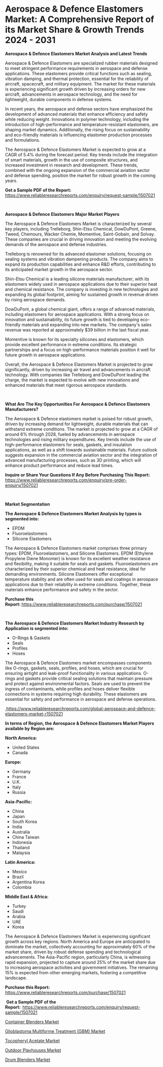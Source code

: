 <p><h1>Aerospace & Defence Elastomers Market: A Comprehensive Report of its Market Share & Growth Trends 2024 - 2031</h1></p><p><strong>Aerospace & Defence Elastomers Market Analysis and Latest Trends</strong></p>
<p><p>Aerospace & Defence Elastomers are specialized rubber materials designed to meet stringent performance requirements in aerospace and defense applications. These elastomers provide critical functions such as sealing, vibration damping, and thermal protection, essential for the reliability of aircraft, spacecraft, and military equipment. The market for these materials is experiencing significant growth driven by increasing orders for new aircraft, advancements in aerospace technology, and the need for lightweight, durable components in defense systems.</p><p>In recent years, the aerospace and defense sectors have emphasized the development of advanced materials that enhance efficiency and safety while reducing weight. Innovations in polymer technology, including the introduction of high-performance and temperature-resistant elastomers, are shaping market dynamics. Additionally, the rising focus on sustainability and eco-friendly materials is influencing elastomer production processes and formulations.</p><p>The Aerospace & Defence Elastomers Market is expected to grow at a CAGR of 5.4% during the forecast period. Key trends include the integration of smart materials, growth in the use of composite structures, and increased investment in research and development. These trends, combined with the ongoing expansion of the commercial aviation sector and defense spending, position the market for robust growth in the coming years.</p></p>
<p><strong>Get a Sample PDF of the Report:&nbsp;</strong> <a href="https://www.reliableresearchreports.com/enquiry/request-sample/1507021">https://www.reliableresearchreports.com/enquiry/request-sample/1507021</a></p>
<p>&nbsp;</p>
<p><strong>Aerospace & Defence Elastomers Major Market Players</strong></p>
<p><p>The Aerospace & Defence Elastomers Market is characterized by several key players, including Trelleborg, Shin-Etsu Chemical, DowDuPont, Greene, Tweed, Chemours, Wacker Chemie, Momentive, Saint-Gobain, and Solvay. These companies are crucial in driving innovation and meeting the evolving demands of the aerospace and defense industries.</p><p>Trelleborg is renowned for its advanced elastomer solutions, focusing on sealing systems and vibration dampening products. The company aims to expand its production capabilities and enhance R&D efforts, contributing to its anticipated market growth in the aerospace sector.</p><p>Shin-Etsu Chemical is a leading silicone materials manufacturer, with its elastomers widely used in aerospace applications due to their superior heat and chemical resistance. The company is investing in new technologies and expanding its global footprint, aiming for sustained growth in revenue driven by rising aerospace demands.</p><p>DowDuPont, a global chemical giant, offers a range of advanced materials, including elastomers for aerospace applications. With a strong focus on innovation and sustainability, its future growth is tied to developing eco-friendly materials and expanding into new markets. The company's sales revenue was reported at approximately $39 billion in the last fiscal year.</p><p>Momentive is known for its specialty silicones and elastomers, which provide excellent performance in extreme conditions. Its strategic partnerships and a focus on high-performance materials position it well for future growth in aerospace applications.</p><p>Overall, the Aerospace & Defence Elastomers Market is projected to grow significantly, driven by increasing air travel and advancements in aircraft technology. With companies like Trelleborg and DowDuPont leading the charge, the market is expected to evolve with new innovations and enhanced materials that meet rigorous aerospace standards.</p></p>
<p>&nbsp;</p>
<p><strong>What Are The Key Opportunities For Aerospace & Defence Elastomers Manufacturers?</strong></p>
<p><p>The Aerospace & Defence elastomers market is poised for robust growth, driven by increasing demand for lightweight, durable materials that can withstand extreme conditions. The market is projected to grow at a CAGR of around 6% through 2028, fueled by advancements in aerospace technologies and rising military expenditures. Key trends include the use of high-performance elastomers for seals, gaskets, and insulation applications, as well as a shift towards sustainable materials. Future outlook suggests expansion in the commercial aviation sector and the integration of advanced manufacturing processes, such as 3D printing, which will enhance product performance and reduce lead times.</p></p>
<p><strong>Inquire or Share Your Questions If Any Before Purchasing This Report:</strong> <a href="https://www.reliableresearchreports.com/enquiry/pre-order-enquiry/1507021">https://www.reliableresearchreports.com/enquiry/pre-order-enquiry/1507021</a></p>
<p>&nbsp;</p>
<p><strong>Market Segmentation</strong></p>
<p><strong>The Aerospace & Defence Elastomers Market Analysis by types is segmented into:</strong></p>
<p><ul><li>EPDM</li><li>Fluoroelastomers</li><li>Silicone Elastomers</li></ul></p>
<p><p>The Aerospace & Defence Elastomers market comprises three primary types: EPDM, Fluoroelastomers, and Silicone Elastomers. EPDM (Ethylene Propylene Diene Monomer) is known for its excellent weather resistance and flexibility, making it suitable for seals and gaskets. Fluoroelastomers are characterized by their superior chemical and heat resistance, ideal for demanding environments. Silicone Elastomers offer exceptional temperature stability and are often used for seals and coatings in aerospace applications due to their reliability in extreme conditions. Together, these materials enhance performance and safety in the sector.</p></p>
<p><strong>Purchase this Report:&nbsp;</strong><a href="https://www.reliableresearchreports.com/purchase/1507021">https://www.reliableresearchreports.com/purchase/1507021</a></p>
<p>&nbsp;</p>
<p><strong>The Aerospace & Defence Elastomers Market Industry Research by Application is segmented into:</strong></p>
<p><ul><li>O-Rings & Gaskets</li><li>Seals</li><li>Profiles</li><li>Hoses</li></ul></p>
<p><p>The Aerospace & Defence Elastomers market encompasses components like O-rings, gaskets, seals, profiles, and hoses, which are crucial for ensuring airtight and leak-proof functionality in various applications. O-rings and gaskets provide critical sealing solutions that maintain pressure and protect against environmental factors. Seals are used to prevent the ingress of contaminants, while profiles and hoses deliver flexible connections in systems requiring high durability. These elastomers are essential for safety and performance in aerospace and defense operations.</p></p>
<p><a href="https://www.reliableresearchreports.com/global-aerospace-and-defence-elastomers-market-r1507021">&nbsp;https://www.reliableresearchreports.com/global-aerospace-and-defence-elastomers-market-r1507021</a></p>
<p><strong>In terms of Region, the Aerospace & Defence Elastomers Market Players available by Region are:</strong></p>
<p>
    <p> <strong> North America: </strong>
        <ul>
            <li>United States</li>
            <li>Canada</li>
        </ul>
        </p> 
    <p> <strong> Europe: </strong>
        <ul>
            <li>Germany</li>
            <li>France</li>
            <li>U.K.</li>
            <li>Italy</li>
            <li>Russia</li>
        </ul>
        </p> 
    <p> <strong> Asia-Pacific: </strong>
        <ul>
            <li>China</li>
            <li>Japan</li>
            <li>South Korea</li>
            <li>India</li>
            <li>Australia</li>
            <li>China Taiwan</li>
            <li>Indonesia</li>
            <li>Thailand</li>
            <li>Malaysia</li>
        </ul>
        </p> 
    <p> <strong> Latin America: </strong>
        <ul>
            <li>Mexico</li>
            <li>Brazil</li>
            <li>Argentina Korea</li>
            <li>Colombia</li>
        </ul>
        </p> 
    <p> <strong> Middle East & Africa: </strong>
        <ul>
            <li>Turkey</li>
            <li>Saudi</li>
            <li>Arabia</li>
            <li>UAE</li>
            <li>Korea</li>
        </ul>
    </p>
    </p>
<p><p>The Aerospace & Defence Elastomers Market is experiencing significant growth across key regions. North America and Europe are anticipated to dominate the market, collectively accounting for approximately 60% of the market share, driven by robust defense spending and technological advancements. The Asia-Pacific region, particularly China, is witnessing rapid expansion, projected to capture around 25% of the market share due to increasing aerospace activities and government initiatives. The remaining 15% is expected from other emerging markets, fostering a competitive landscape.</p></p>
<p><strong>Purchase this Report: </strong><a href="https://www.reliableresearchreports.com/purchase/1507021">https://www.reliableresearchreports.com/purchase/1507021</a></p>
<p>&nbsp;<strong>Get a Sample PDF of the Report:&nbsp;&nbsp;</strong><a href="https://www.reliableresearchreports.com/enquiry/request-sample/1507021">https://www.reliableresearchreports.com/enquiry/request-sample/1507021</a></p>
<p><strong></strong></p>
<p><p><a href="https://medium.com/@kathyjacobs587/future-of-innovation-global-container-blenders-market-growth-and-opportunities-2024-2031-9354d3c6eadb?postPublishedType=repub">Container Blenders Market</a></p><p><a href="https://github.com/CarolynWatkins697/Market-Research-Report-List-1/blob/main/glioblastoma-multiforme-treatment-gbm-market.md">Glioblastoma Multiforme Treatment (GBM) Market</a></p><p><a href="https://www.linkedin.com/pulse/tocopheryl-acetate-market-trends-analysis-opportunities-challenges-ix8tf?trackingId=Z6eJ%2BYxcTTmnW6ERR0zifQ%3D%3D">Tocopheryl Acetate Market</a></p><p><a href="https://issuu.com/reportprime-2/docs/outdoor-playhouses-market-size-2030_e2f86a8a604db2">Outdoor Playhouses Market</a></p><p><a href="https://medium.com/@kathyjacobs587/global-drum-blenders-market-by-product-type-by-application-by-region-and-companies-industry-5f3253bf1ea9">Drum Blenders Market</a></p></p>